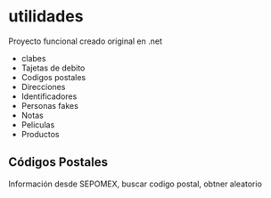 # utilidades

Proyecto funcional creado original en .net
- clabes 
- Tajetas de debito
- Codigos postales
- Direcciones
- Identificadores
- Personas fakes
- Notas
- Peliculas
- Productos

##  Códigos Postales
Información desde SEPOMEX, buscar codigo postal, obtner aleatorio